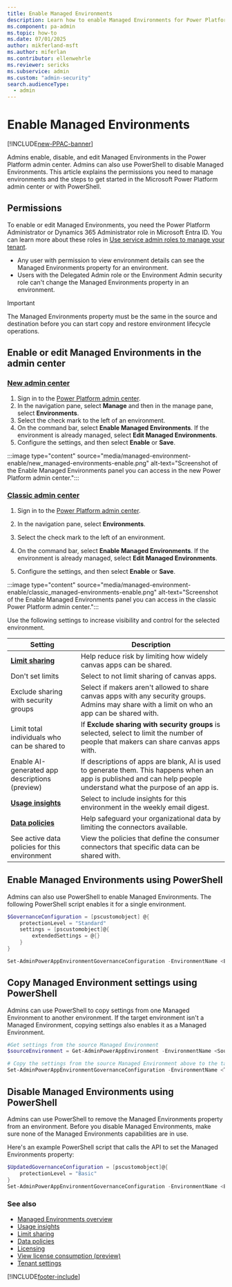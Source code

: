 ```yaml
---
title: Enable Managed Environments
description: Learn how to enable Managed Environments for Power Platform in the admin center or PowerShell.
ms.component: pa-admin
ms.topic: how-to
ms.date: 07/01/2025
author: mikferland-msft
ms.author: miferlan
ms.contributor: ellenwehrle
ms.reviewer: sericks
ms.subservice: admin
ms.custom: "admin-security"
search.audienceType: 
  - admin
---
```

# Enable Managed Environments

[!INCLUDE[new-PPAC-banner](~/includes/new-PPAC-banner.md)]

<!-- https://go.microsoft.com/fwlink/?linkid=2194805 and 2211456 -->

Admins enable, disable, and edit Managed Environments in the Power Platform admin center. Admins can also use PowerShell to disable Managed Environments. This article explains the permissions you need to manage environments and the steps to get started in the Microsoft Power Platform admin center or with PowerShell.

## Permissions

To enable or edit Managed Environments, you need the Power Platform Administrator or Dynamics 365 Administrator role in Microsoft Entra ID. You can learn more about these roles in [Use service admin roles to manage your tenant](use-service-admin-role-manage-tenant.md).

- Any user with permission to view environment details can see the Managed Environments property for an environment.
- Users with the Delegated Admin role or the Environment Admin security role can't change the Managed Environments property in an environment.

> [!IMPORTANT]
> The Managed Environments property must be the same in the source and destination before you can start copy and restore environment lifecycle operations.

## Enable or edit Managed Environments in the admin center

### [New admin center](#tab/new)

1. Sign in to the [Power Platform admin center](https://admin.powerplatform.microsoft.com/).
1. In the navigation pane, select **Manage** and then in the manage pane, select **Environments**.
1. Select the check mark to the left of an environment.
1. On the command bar, select **Enable Managed Environments**. If the environment is already managed, select **Edit Managed Environments**. 
1. Configure the settings, and then select **Enable** or **Save**.

:::image type="content" source="media/managed-environment-enable/new_managed-environments-enable.png" alt-text="Screenshot of the Enable Managed Environments panel you can access in the new Power Platform admin center.":::

### [Classic admin center](#tab/classic)

1. Sign in to the [Power Platform admin center](https://admin.powerplatform.microsoft.com/).
1. In the navigation pane, select **Environments**.

3. Select the check mark to the left of an environment.

4. On the command bar, select **Enable Managed Environments**. If the environment is already managed, select **Edit Managed Environments**. 

5. Configure the settings, and then select **Enable** or **Save**.

:::image type="content" source="media/managed-environment-enable/classic_managed-environments-enable.png" alt-text="Screenshot of the Enable Managed Environments panel you can access in the classic Power Platform admin center.":::

Use the following settings to increase visibility and control for the selected environment.

| Setting | Description |
| --- | --- |
| **[Limit sharing](managed-environment-sharing-limits.md)** | Help reduce risk by limiting how widely canvas apps can be shared. |
| Don't set limits | Select to not limit sharing of canvas apps. |
| Exclude sharing with security groups | Select if makers aren't allowed to share canvas apps with any security groups. Admins may share with a limit on who an app can be shared with. |
| Limit total individuals who can be shared to | If **Exclude sharing with security groups** is selected, select to limit the number of people that makers can share canvas apps with. |
| Enable AI-generated app descriptions (preview) | If descriptions of apps are blank, AI is used to generate them. This happens when an app is published and can help people understand what the purpose of an app is. |
| **[Usage insights](managed-environment-usage-insights.md)** | Select to include insights for this environment in the weekly email digest. |
| **[Data policies](managed-environment-data-policies.md)** | Help safeguard your organizational data by limiting the connectors available.|
| See active data policies for this environment | View the policies that define the consumer connectors that specific data can be shared with. |

## Enable Managed Environments using PowerShell

Admins can also use PowerShell to enable Managed Environments. The following PowerShell script enables it for a single environment.

```powershell
$GovernanceConfiguration = [pscustomobject] @{ 
    protectionLevel = "Standard" 
    settings = [pscustomobject]@{ 
        extendedSettings = @{} 
    }
} 

Set-AdminPowerAppEnvironmentGovernanceConfiguration -EnvironmentName <EnvironmentID> -UpdatedGovernanceConfiguration $GovernanceConfiguration 
```

## Copy Managed Environment settings using PowerShell

Admins can use PowerShell to copy settings from one Managed Environment to another environment. If the target environment isn't a Managed Environment, copying settings also enables it as a Managed Environment.

```powershell
#Get settings from the source Managed Environment
$sourceEnvironment = Get-AdminPowerAppEnvironment -EnvironmentName <SourceEnvironmentId>

# Copy the settings from the source Managed Environment above to the target environment
Set-AdminPowerAppEnvironmentGovernanceConfiguration -EnvironmentName <TargetEnvironmentId> -UpdatedGovernanceConfiguration $sourceEnvironment.Internal.properties.governanceConfiguration
```

## Disable Managed Environments using PowerShell

Admins can use PowerShell to remove the Managed Environments property from an environment. Before you disable Managed Environments, make sure none of the Managed Environments capabilities are in use.

Here's an example PowerShell script that calls the API to set the Managed Environments property:

```powershell
$UpdatedGovernanceConfiguration = [pscustomobject]@{
    protectionLevel = "Basic"
}
Set-AdminPowerAppEnvironmentGovernanceConfiguration -EnvironmentName <EnvironmentID> -UpdatedGovernanceConfiguration $UpdatedGovernanceConfiguration
```

### See also

- [Managed Environments overview](managed-environment-overview.md)
- [Usage insights](managed-environment-usage-insights.md)
- [Limit sharing](managed-environment-sharing-limits.md)
- [Data policies](managed-environment-data-policies.md)
- [Licensing](managed-environment-licensing.md)
- [View license consumption (preview)](view-license-consumption-issues.md)
- [Tenant settings](tenant-settings.md)

[!INCLUDE[footer-include](../includes/footer-banner.md)]

